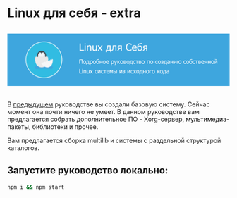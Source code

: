 # Linux для себя - extra

<div style="text-align:center; margin: 30px 0">
	<img src="https://raw.githubusercontent.com/Linux4Yourself/Linux4Yourself.Design/main/misc/cover.svg" />
</div>

В [предыдущем](https://github.com/Linux4Yourself/book) руководстве вы создали базовую систему. Сейчас момент она почти ничего не умеет. В данном руководстве вам предлагается собрать дополнительное ПО - Xorg-сервер, мультимедиа-пакеты, библиотеки и прочее.

Вам предлагается сборка multilib и системы с раздельной структурой каталогов.

## Запустите руководство локально:

```bash
npm i && npm start
```
